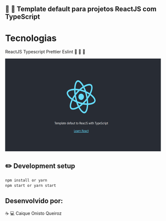 ## :rocket: :rocket: Template default para projetos ReactJS com TypeScript

# Tecnologias

ReactJS Typescript Prettier Eslint :purple_heart: :purple_heart: :purple_heart:

<img src="img/template.gif" alt="drawing" width="700" height="300"/>

## :pencil2: Development setup

```sh
npm install or yarn
npm start or yarn start
```

## Desenvolvido por:

:coffee: :computer: Caique Onisto Queiroz
